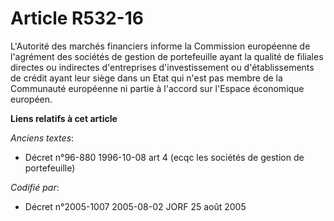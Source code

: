 # Article R532-16

L'Autorité des marchés financiers informe la Commission européenne de l'agrément des sociétés de gestion de portefeuille
ayant la qualité de filiales directes ou indirectes d'entreprises d'investissement ou d'établissements de crédit ayant leur
siège dans un Etat qui n'est pas membre de la Communauté européenne ni partie à l'accord sur l'Espace économique européen.

**Liens relatifs à cet article**

_Anciens textes_:

  - Décret n°96-880 1996-10-08 art 4 (ecqc les sociétés de gestion de portefeuille)

_Codifié par_:

  - Décret n°2005-1007 2005-08-02 JORF 25 août 2005
